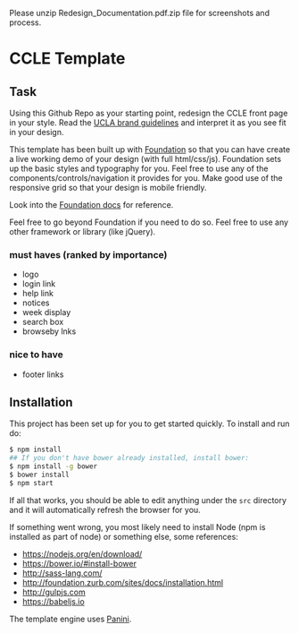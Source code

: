 Please unzip Redesign_Documentation.pdf.zip file for screenshots and process.

# CCLE Template

## Task

Using this Github Repo as your starting point, redesign the CCLE front page in your style. Read the [UCLA brand guidelines](http://brand.ucla.edu/brand/overview/)  and interpret it as you see fit in your design.

This template has been built up with [Foundation](http://foundation.zurb.com/) so that you can have create a live working demo of your design (with full html/css/js).  Foundation sets up the basic styles and typography for you.  Feel free to use any of the components/controls/navigation it provides for you.  Make good use of the responsive grid so that your design is mobile friendly.

Look into the [Foundation docs](http://foundation.zurb.com/sites/docs/) for reference.

Feel free to go beyond Foundation if you need to do so.  Feel free to use any other framework or library (like jQuery).  

### must haves (ranked by importance)

* logo
* login link
* help link
* notices
* week display
* search box
* browseby lnks

### nice to have
* footer links


## Installation

This project has been set up for you to get started quickly.  To install and run do:

```bash
$ npm install
## If you don't have bower already installed, install bower:
$ npm install -g bower
$ bower install
$ npm start
```

If all that works, you should be able to edit anything under the `src` directory and it will automatically refresh the browser for you.

If something went wrong, you most likely need to install Node (npm is installed as part of node) or something else, some references:

* https://nodejs.org/en/download/
* https://bower.io/#install-bower
* http://sass-lang.com/
* http://foundation.zurb.com/sites/docs/installation.html
* http://gulpjs.com
* https://babeljs.io

The template engine uses [Panini](http://foundation.zurb.com/sites/docs/panini.html).
